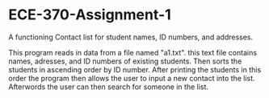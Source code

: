 ECE-370-Assignment-1
====================

A functioning Contact list for student names, ID numbers, and addresses. 

This program reads in data from a file named "a1.txt".
this text file contains names, adresses, and ID numbers of existing students. 
Then sorts the students in ascending order by ID number.
After printing the students in this order the program then allows the user to input a new contact into the list. 
Afterwords the user can then search for someone in the list. 
